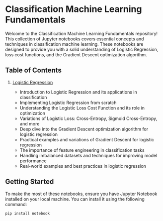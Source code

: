 # Classification Machine Learning Fundamentals

Welcome to the Classification Machine Learning Fundamentals repository! This collection of Jupyter notebooks covers essential concepts and techniques in classification machine learning. These notebooks are designed to provide you with a solid understanding of Logistic Regression, loss cost functions, and the Gradient Descent optimization algorithm.

## Table of Contents

1. [Logistic Regression](logistic-regression-ml-py)

   - Introduction to Logistic Regression and its applications in classification
   - Implementing Logistic Regression from scratch
   - Understanding the Logistic Loss Cost Function and its role in optimization
   - Variations of Logistic Loss: Cross-Entropy, Sigmoid Cross-Entropy, and more
   - Deep dive into the Gradient Descent optimization algorithm for logistic regression
   - Practical examples and variations of Gradient Descent for logistic regression
   - The importance of feature engineering in classification tasks
   - Handling imbalanced datasets and techniques for improving model performance
   - Real-world examples and best practices in logistic regression
  
## Getting Started

To make the most of these notebooks, ensure you have Jupyter Notebook installed on your local machine. You can install it using the following command:

```bash
pip install notebook
